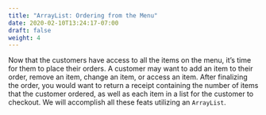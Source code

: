 ```yaml
---
title: "ArrayList: Ordering from the Menu"
date: 2020-02-10T13:24:17-07:00
draft: false
weight: 4
---
```


Now that the customers have access to all the items on the menu, it’s time for them to place their orders. A customer may want to add an item to their order, remove an item, change an item, or access an item. After finalizing the order, you would want to return a receipt containing the number of items that the customer ordered, as well as each item in a list for the customer to checkout. We will accomplish all these feats utilizing an `ArrayList`.
